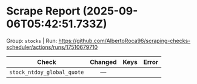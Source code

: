 # Scrape Report (2025-09-06T05:42:51.733Z)

Group: `stocks`  |  Run: https://github.com/AlbertoRoca96/scraping-checks-scheduler/actions/runs/17510679710

| Check | Changed | Keys | Error |
|---|:---:|:--|:--|
| `stock_ntdoy_global_quote` | — |  |  |
